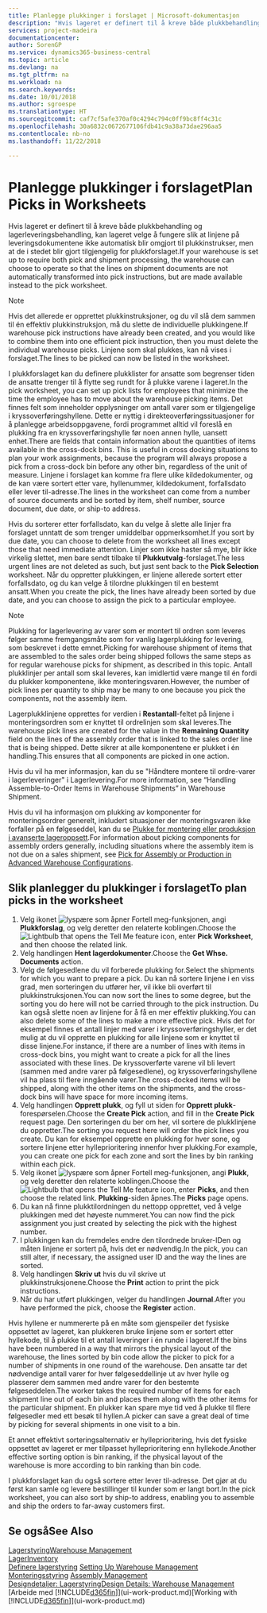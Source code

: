 ```yaml
---
title: Planlegge plukkinger i forslaget | Microsoft-dokumentasjon
description: "Hvis lageret er definert til å kreve både plukkbehandling og lagerleveringsbehandling, kan lageret velge å fungere slik at linjene på leveringsdokumentene ikke automatisk blir omgjort til plukkinstrukser, men at de i stedet blir gjort tilgjengelig for plukkforslaget."
services: project-madeira
documentationcenter: 
author: SorenGP
ms.service: dynamics365-business-central
ms.topic: article
ms.devlang: na
ms.tgt_pltfrm: na
ms.workload: na
ms.search.keywords: 
ms.date: 10/01/2018
ms.author: sgroespe
ms.translationtype: HT
ms.sourcegitcommit: caf7cf5afe370af0c4294c794c0ff9bc8ff4c31c
ms.openlocfilehash: 30a6832c0672677106fdb41c9a38a73dae296aa5
ms.contentlocale: nb-no
ms.lasthandoff: 11/22/2018

---
```

# <a name="plan-picks-in-worksheets"></a><span data-ttu-id="3d793-103">Planlegge plukkinger i forslaget</span><span class="sxs-lookup"><span data-stu-id="3d793-103">Plan Picks in Worksheets</span></span>
<span data-ttu-id="3d793-104">Hvis lageret er definert til å kreve både plukkbehandling og lagerleveringsbehandling, kan lageret velge å fungere slik at linjene på leveringsdokumentene ikke automatisk blir omgjort til plukkinstrukser, men at de i stedet blir gjort tilgjengelig for plukkforslaget.</span><span class="sxs-lookup"><span data-stu-id="3d793-104">If your warehouse is set up to require both pick and shipment processing, the warehouse can choose to operate so that the lines on shipment documents are not automatically transformed into pick instructions, but are made available instead to the pick worksheet.</span></span>  

> [!NOTE]  
>  <span data-ttu-id="3d793-105">Hvis det allerede er opprettet plukkinstruksjoner, og du vil slå dem sammen til én effektiv plukkinstruksjon, må du slette de individuelle plukkingene.</span><span class="sxs-lookup"><span data-stu-id="3d793-105">If warehouse pick instructions have already been created, and you would like to combine them into one efficient pick instruction, then you must delete the individual warehouse picks.</span></span> <span data-ttu-id="3d793-106">Linjene som skal plukkes, kan nå vises i forslaget.</span><span class="sxs-lookup"><span data-stu-id="3d793-106">The lines to be picked can now be listed in the worksheet.</span></span>  

<span data-ttu-id="3d793-107">I plukkforslaget kan du definere plukklister for ansatte som begrenser tiden de ansatte trenger til å flytte seg rundt for å plukke varene i lageret.</span><span class="sxs-lookup"><span data-stu-id="3d793-107">In the pick worksheet, you can set up pick lists for employees that minimize the time the employee has to move about the warehouse picking items.</span></span> <span data-ttu-id="3d793-108">Det finnes felt som inneholder opplysninger om antall varer som er tilgjengelige i kryssoverføringshyllene. Dette er nyttig i direkteoverføringssituasjoner for å planlegge arbeidsoppgavene, fordi programmet alltid vil foreslå en plukking fra en kryssoverføringshylle før noen annen hylle, uansett enhet.</span><span class="sxs-lookup"><span data-stu-id="3d793-108">There are fields that contain information about the quantities of items available in the cross-dock bins. This is useful in cross docking situations to plan your work assignments, because the program will always propose a pick from a cross-dock bin before any other bin, regardless of the unit of measure.</span></span> <span data-ttu-id="3d793-109">Linjene i forslaget kan komme fra flere ulike kildedokumenter, og de kan være sortert etter vare, hyllenummer, kildedokument, forfallsdato eller lever til-adresse.</span><span class="sxs-lookup"><span data-stu-id="3d793-109">The lines in the worksheet can come from a number of source documents and be sorted by item, shelf number, source document, due date, or ship-to address.</span></span>  

<span data-ttu-id="3d793-110">Hvis du sorterer etter forfallsdato, kan du velge å slette alle linjer fra forslaget unntatt de som trenger umiddelbar oppmerksomhet.</span><span class="sxs-lookup"><span data-stu-id="3d793-110">If you sort by due date, you can choose to delete from the worksheet all lines except those that need immediate attention.</span></span> <span data-ttu-id="3d793-111">Linjer som ikke haster så mye, blir ikke virkelig slettet, men bare sendt tilbake til **Plukkutvalg**-forslaget.</span><span class="sxs-lookup"><span data-stu-id="3d793-111">The less urgent lines are not deleted as such, but just sent back to the **Pick Selection** worksheet.</span></span> <span data-ttu-id="3d793-112">Når du oppretter plukkingen, er linjene allerede sortert etter forfallsdato, og du kan velge å tilordne plukkingen til en bestemt ansatt.</span><span class="sxs-lookup"><span data-stu-id="3d793-112">When you create the pick, the lines have already been sorted by due date, and you can choose to assign the pick to a particular employee.</span></span>  

> [!NOTE]  
>  <span data-ttu-id="3d793-113">Plukking for lagerlevering av varer som er montert til ordren som leveres følger samme fremgangsmåte som for vanlig lagerplukking for levering, som beskrevet i dette emnet.</span><span class="sxs-lookup"><span data-stu-id="3d793-113">Picking for warehouse shipment of items that are assembled to the sales order being shipped follows the same steps as for regular warehouse picks for shipment, as described in this topic.</span></span> <span data-ttu-id="3d793-114">Antall plukklinjer per antall som skal leveres, kan imidlertid være mange til én fordi du plukker komponentene, ikke monteringsvaren.</span><span class="sxs-lookup"><span data-stu-id="3d793-114">However, the number of pick lines per quantity to ship may be many to one because you pick the components, not the assembly item.</span></span>  
>   
>  <span data-ttu-id="3d793-115">Lagerplukklinjene opprettes for verdien i **Restantall**-feltet på linjene i monteringsordren som er knyttet til ordrelinjen som skal leveres.</span><span class="sxs-lookup"><span data-stu-id="3d793-115">The warehouse pick lines are created for the value in the **Remaining Quantity** field on the lines of the assembly order that is linked to the sales order line that is being shipped.</span></span> <span data-ttu-id="3d793-116">Dette sikrer at alle komponentene er plukket i én handling.</span><span class="sxs-lookup"><span data-stu-id="3d793-116">This ensures that all components are picked in one action.</span></span>  
>   
>  <span data-ttu-id="3d793-117">Hvis du vil ha mer informasjon, kan du se "Håndtere montere til ordre-varer i lagerleveringer" i Lagerlevering.</span><span class="sxs-lookup"><span data-stu-id="3d793-117">For more information, see “Handling Assemble-to-Order Items in Warehouse Shipments” in Warehouse Shipment.</span></span>  
>   
>  <span data-ttu-id="3d793-118">Hvis du vil ha informasjon om plukking av komponenter for monteringsordrer generelt, inkludert situasjoner der monteringsvaren ikke forfaller på en følgeseddel, kan du se [Plukke for montering eller produksjon i avanserte lageroppsett](warehouse-how-to-pick-for-internal-operations-in-advanced-warehousing.md).</span><span class="sxs-lookup"><span data-stu-id="3d793-118">For information about picking components for assembly orders generally, including situations where the assembly item is not due on a sales shipment, see [Pick for Assembly or Production in Advanced Warehouse Configurations](warehouse-how-to-pick-for-internal-operations-in-advanced-warehousing.md).</span></span>  

## <a name="to-plan-picks-in-the-worksheet"></a><span data-ttu-id="3d793-119">Slik planlegger du plukkinger i forslaget</span><span class="sxs-lookup"><span data-stu-id="3d793-119">To plan picks in the worksheet</span></span>  
1.  <span data-ttu-id="3d793-120">Velg ikonet ![lyspære som åpner Fortell meg-funksjonen](media/ui-search/search_small.png "Fortell hva du vil gjøre"), angi **Plukkforslag**, og velg deretter den relaterte koblingen.</span><span class="sxs-lookup"><span data-stu-id="3d793-120">Choose the ![Lightbulb that opens the Tell Me feature](media/ui-search/search_small.png "Tell me what you want to do") icon, enter **Pick Worksheet**, and then choose the related link.</span></span>  
2.  <span data-ttu-id="3d793-121">Velg handlingen **Hent lagerdokumenter**.</span><span class="sxs-lookup"><span data-stu-id="3d793-121">Choose the **Get Whse. Documents** action.</span></span>  
3.  <span data-ttu-id="3d793-122">Velg de følgesedlene du vil forberede plukking for.</span><span class="sxs-lookup"><span data-stu-id="3d793-122">Select the shipments for which you want to prepare a pick.</span></span> <span data-ttu-id="3d793-123">Du kan nå sortere linjene i en viss grad, men sorteringen du utfører her, vil ikke bli overført til plukkinstruksjonen.</span><span class="sxs-lookup"><span data-stu-id="3d793-123">You can now sort the lines to some degree, but the sorting you do here will not be carried through to the pick instruction.</span></span> <span data-ttu-id="3d793-124">Du kan også slette noen av linjene for å få en mer effektiv plukking.</span><span class="sxs-lookup"><span data-stu-id="3d793-124">You can also delete some of the lines to make a more effective pick.</span></span> <span data-ttu-id="3d793-125">Hvis det for eksempel finnes et antall linjer med varer i kryssoverføringshyller, er det mulig at du vil opprette en plukking for alle linjene som er knyttet til disse linjene.</span><span class="sxs-lookup"><span data-stu-id="3d793-125">For instance, if there are a number of lines with items in cross-dock bins, you might want to create a pick for all the lines associated with these lines.</span></span> <span data-ttu-id="3d793-126">De kryssoverførte varene vil bli levert (sammen med andre varer på følgesedlene), og kryssoverføringshyllene vil ha plass til flere inngående varer.</span><span class="sxs-lookup"><span data-stu-id="3d793-126">The cross-docked items will be shipped, along with the other items on the shipments, and the cross-dock bins will have space for more incoming items.</span></span>  
4.  <span data-ttu-id="3d793-127">Velg handlingen **Opprett plukk**, og fyll ut siden for **Opprett plukk**-forespørselen.</span><span class="sxs-lookup"><span data-stu-id="3d793-127">Choose the **Create Pick** action, and fill in the **Create Pick** request page.</span></span> <span data-ttu-id="3d793-128">Den sorteringen du ber om her, vil sortere de plukklinjene du oppretter.</span><span class="sxs-lookup"><span data-stu-id="3d793-128">The sorting you request here will order the pick lines you create.</span></span> <span data-ttu-id="3d793-129">Du kan for eksempel opprette en plukking for hver sone, og sortere linjene etter hylleprioritering innenfor hver plukking.</span><span class="sxs-lookup"><span data-stu-id="3d793-129">For example, you can create one pick for each zone and sort the lines by bin ranking within each pick.</span></span>  
5.  <span data-ttu-id="3d793-130">Velg ikonet ![lyspære som åpner Fortell meg-funksjonen](media/ui-search/search_small.png "Fortell hva du vil gjøre"), angi **Plukk**, og velg deretter den relaterte koblingen.</span><span class="sxs-lookup"><span data-stu-id="3d793-130">Choose the ![Lightbulb that opens the Tell Me feature](media/ui-search/search_small.png "Tell me what you want to do") icon, enter **Picks**, and then choose the related link.</span></span> <span data-ttu-id="3d793-131">**Plukking**-siden åpnes.</span><span class="sxs-lookup"><span data-stu-id="3d793-131">The **Picks** page opens.</span></span>  
6.  <span data-ttu-id="3d793-132">Du kan nå finne plukktilordningen du nettopp opprettet, ved å velge plukkingen med det høyeste nummeret.</span><span class="sxs-lookup"><span data-stu-id="3d793-132">You can now find the pick assignment you just created by selecting the pick with the highest number.</span></span>  
7.  <span data-ttu-id="3d793-133">I plukkingen kan du fremdeles endre den tilordnede bruker-IDen og måten linjene er sortert på, hvis det er nødvendig.</span><span class="sxs-lookup"><span data-stu-id="3d793-133">In the pick, you can still alter, if necessary, the assigned user ID and the way the lines are sorted.</span></span>  
8.  <span data-ttu-id="3d793-134">Velg handlingen **Skriv ut** hvis du vil skrive ut plukkinstruksjonene.</span><span class="sxs-lookup"><span data-stu-id="3d793-134">Choose the **Print** action to print the pick instructions.</span></span>  
9. <span data-ttu-id="3d793-135">Når du har utført plukkingen, velger du handlingen **Journal**.</span><span class="sxs-lookup"><span data-stu-id="3d793-135">After you have performed the pick, choose the **Register** action.</span></span>  

<span data-ttu-id="3d793-136">Hvis hyllene er nummererte på en måte som gjenspeiler det fysiske oppsettet av lageret, kan plukkeren bruke linjene som er sortert etter hyllekode, til å plukke til et antall leveringer i én runde i lageret.</span><span class="sxs-lookup"><span data-stu-id="3d793-136">If the bins have been numbered in a way that mirrors the physical layout of the warehouse, the lines sorted by bin code allow the picker to pick for a number of shipments in one round of the warehouse.</span></span> <span data-ttu-id="3d793-137">Den ansatte tar det nødvendige antall varer for hver følgeseddellinje ut av hver hylle og plasserer dem sammen med andre varer for den bestemte følgeseddelen.</span><span class="sxs-lookup"><span data-stu-id="3d793-137">The worker takes the required number of items for each shipment line out of each bin and places them along with the other items for the particular shipment.</span></span> <span data-ttu-id="3d793-138">En plukker kan spare mye tid ved å plukke til flere følgesedler med ett besøk til hyllen.</span><span class="sxs-lookup"><span data-stu-id="3d793-138">A picker can save a great deal of time by picking for several shipments in one visit to a bin.</span></span>  

<span data-ttu-id="3d793-139">Et annet effektivt sorteringsalternativ er hylleprioritering, hvis det fysiske oppsettet av lageret er mer tilpasset hylleprioritering enn hyllekode.</span><span class="sxs-lookup"><span data-stu-id="3d793-139">Another effective sorting option is bin ranking, if the physical layout of the warehouse is more according to bin ranking than bin code.</span></span>  

<span data-ttu-id="3d793-140">I plukkforslaget kan du også sortere etter lever til-adresse. Det gjør at du først kan samle og levere bestillinger til kunder som er langt bort.</span><span class="sxs-lookup"><span data-stu-id="3d793-140">In the pick worksheet, you can also sort by ship-to address, enabling you to assemble and ship the orders to far-away customers first.</span></span>  

## <a name="see-also"></a><span data-ttu-id="3d793-141">Se også</span><span class="sxs-lookup"><span data-stu-id="3d793-141">See Also</span></span>
[<span data-ttu-id="3d793-142">Lagerstyring</span><span class="sxs-lookup"><span data-stu-id="3d793-142">Warehouse Management</span></span>](warehouse-manage-warehouse.md)  
[<span data-ttu-id="3d793-143">Lager</span><span class="sxs-lookup"><span data-stu-id="3d793-143">Inventory</span></span>](inventory-manage-inventory.md)  
<span data-ttu-id="3d793-144">[Definere lagerstyring](warehouse-setup-warehouse.md)   </span><span class="sxs-lookup"><span data-stu-id="3d793-144">[Setting Up Warehouse Management](warehouse-setup-warehouse.md)   </span></span>  
<span data-ttu-id="3d793-145">[Monteringsstyring](assembly-assemble-items.md)  </span><span class="sxs-lookup"><span data-stu-id="3d793-145">[Assembly Management](assembly-assemble-items.md)  </span></span>  
[<span data-ttu-id="3d793-146">Designdetaljer: Lagerstyring</span><span class="sxs-lookup"><span data-stu-id="3d793-146">Design Details: Warehouse Management</span></span>](design-details-warehouse-management.md)  
<span data-ttu-id="3d793-147">[Arbeide med [!INCLUDE[d365fin](includes/d365fin_md.md)]](ui-work-product.md)</span><span class="sxs-lookup"><span data-stu-id="3d793-147">[Working with [!INCLUDE[d365fin](includes/d365fin_md.md)]](ui-work-product.md)</span></span>


